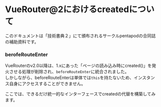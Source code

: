 # VueRouter@2におけるcreatedについて

このドキュメントは「技術書典２」にて頒布されるサークルpentapodの合同誌の補助資料です。

### berofeRouteEnter

VueRouterのv2.0以降は、1.xにあった「ページの読み込み時にcreated()」を発火させる処理が削除され、`beforeRouteEnter`に統合されました。  
しかしながら、beforeRouteEnterは単体では`this`を持たないため、インスタンス自身にアクセスすることができません。

ここでは、できるだけ統一的なインターフェースでcreatedの代替を構築してみます。
